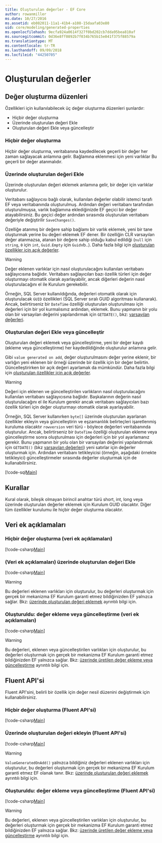 ```yaml
---
title: Oluşturulan değerler - EF Core
author: rowanmiller
ms.date: 10/27/2016
ms.assetid: eb082011-11a1-41b4-a108-15daafa03e80
uid: core/modeling/generated-properties
ms.openlocfilehash: 9ecfa924a0614f327f0bd202cb7dda95bea810af
ms.sourcegitcommit: 0d36e8ff0892b7f034b765b15e041f375f88579a
ms.translationtype: MT
ms.contentlocale: tr-TR
ms.lasthandoff: 09/09/2018
ms.locfileid: "44250705"
---
```

# <a name="generated-values"></a>Oluşturulan değerler

## <a name="value-generation-patterns"></a>Değer oluşturma düzenleri

Özellikleri için kullanılabilecek üç değer oluşturma düzenleri şunlardır:
* Hiçbir değer oluşturma
* Üzerinde oluşturulan değeri Ekle
* Oluşturulan değeri Ekle veya güncelleştir

### <a name="no-value-generation"></a>Hiçbir değer oluşturma

Hiçbir değer oluşturma, veritabanına kaydedilecek geçerli bir değer her zaman sağlayacak anlamına gelir. Bağlamına eklenmesi için yeni varlıklar Bu geçerli bir değer atanmalıdır.

### <a name="value-generated-on-add"></a>Üzerinde oluşturulan değeri Ekle

Üzerinde oluşturulan değeri eklemek anlamına gelir, bir değer için varlıklar oluşturulur.

Veritabanı sağlayıcısı bağlı olarak, kullanılan değerler olabilir istemci tarafı EF veya veritabanında oluşturulmuş. Ardından değeri veritabanı tarafından oluşturulmuşsa, varlık bağlamına eklediğinizde EF geçici bir değer atayabilirsiniz. Bu geçici değer ardından sırasında oluşturulan veritabanı değeriyle değiştirilir `SaveChanges()`.

Özelliğe atanmış bir değere sahip bağlamı bir varlık eklemek, yeni bir tane oluşturmak yerine bu değeri eklemek EF dener. Bir özelliğin CLR varsayılan değer atanmazsa, atanan bir değere sahip olduğu kabul edildiği (`null` için `string`, `0` için `int`, `Guid.Empty` için `Guid`vb..). Daha fazla bilgi için [oluşturulan özellikler için açık değerler](../saving/explicit-values-generated-properties.md).

> [!WARNING]  
> Değer eklenen varlıklar için nasıl oluşturulacağını kullanılan veritabanı sağlayıcısına bağlıdır. Veritabanı sağlayıcıları bazı özellik türleri için değer oluşturmayı otomatik olarak ayarlayabilir, ancak diğerleri değerin nasıl oluşturulacağını el ile Kurulum gerekebilir.
>
> Örneğin, SQL Server kullanıldığında, değerleri otomatik olarak için oluşturulacak `GUID` özellikleri (SQL Server sıralı GUID algoritması kullanarak). Ancak, belirtirseniz bir `DateTime` özelliği oluşturulan oluşturulması için değerleri için bir yol kurmalısınız ardından, eklemek. Bunu yapmanın bir yolu olan bir varsayılan değerini yapılandırmak için `GETDATE()`, bkz: [varsayılan değerleri](relational/default-values.md).

### <a name="value-generated-on-add-or-update"></a>Oluşturulan değeri Ekle veya güncelleştir

Oluşturulan değeri eklemek veya güncelleştirme, yeni bir değer kaydı (ekleme veya güncelleştirme) her kaydedildiğinde oluşturulur anlamına gelir.

Gibi `value generated on add`, değer oluşturulmasını değer yerine eklenir, bir varlığın yeni eklenen bir örneği üzerinde bir özellik için bir değer belirtin. Güncelleştirirken bir açık değeri ayarlamak da mümkündür. Daha fazla bilgi için [oluşturulan özellikler için açık değerler](../saving/explicit-values-generated-properties.md).

> [!WARNING]
> Değeri için eklenen ve güncelleştirilen varlıkların nasıl oluşturulacağını kullanılan veritabanı sağlayıcısına bağlıdır. Başkalarının değerin nasıl oluşturulacağını el ile Kurulum gerekir ancak veritabanı sağlayıcıları bazı özellik türleri için değer oluşturmayı otomatik olarak ayarlayabilir.
> 
> Örneğin, SQL Server kullanırken `byte[]` üzerinde oluşturulan ayarlanan özellikler ekleyin veya güncelleştirin ve eşzamanlılık belirteçleri işaretlenmiş kuruluma olacaktır `rowversion` veri türü - böylece değerleri veritabanında oluşturulur. Ancak, belirtirseniz bir `DateTime` özelliği oluşturulan ekleme veya güncelleştirme sonra oluşturulması için değerleri için bir yol ayarlamanız gerekir. Bunu yapmanın bir yolu olan bir varsayılan değerini yapılandırmak için `GETDATE()` (bkz [varsayılan değerleri](relational/default-values.md)) yeni satırlar için değerler oluşturmak için. Ardından veritabanı tetikleyicisi (örneğin, aşağıdaki örnekte tetikleyici) güncelleştirmeler sırasında değerler oluşturmak için de kullanabilirsiniz.
> 
> [!code-sql[Main](../../../samples/core/Modeling/FluentAPI/Samples/ValueGeneratedOnAddOrUpdate.sql)]

## <a name="conventions"></a>Kurallar

Kural olarak, bileşik olmayan birincil anahtar türü short, int, long veya üzerinde oluşturulan değerler eklemek için Kurulum GUID olacaktır. Diğer tüm özellikler kurulumu ile hiçbir değer oluşturma olacaktır.

## <a name="data-annotations"></a>Veri ek açıklamaları

### <a name="no-value-generation-data-annotations"></a>Hiçbir değer oluşturma (veri ek açıklamaları)

[!code-csharp[Main](../../../samples/core/Modeling/DataAnnotations/Samples/ValueGeneratedNever.cs#Sample)]

### <a name="value-generated-on-add-data-annotations"></a>(Veri ek açıklamaları) üzerinde oluşturulan değeri Ekle

[!code-csharp[Main](../../../samples/core/Modeling/DataAnnotations/Samples/ValueGeneratedOnAdd.cs#Sample)]

> [!WARNING]  
> Bu değerleri eklenen varlıkları için oluşturulur, bu değerleri oluşturmak için gerçek bir mekanizma EF Kurulum garanti etmez bildiğinizden EF yalnızca sağlar. Bkz: [üzerinde oluşturulan değeri eklemek](#value-generated-on-add) ayrıntılı bilgi için.

### <a name="value-generated-on-add-or-update-data-annotations"></a>Oluşturuldu: değer ekleme veya güncelleştirme (veri ek açıklamaları)

[!code-csharp[Main](../../../samples/core/Modeling/DataAnnotations/Samples/ValueGeneratedOnAddOrUpdate.cs#Sample)]

> [!WARNING]  
> Bu değerleri, eklenen veya güncelleştirilen varlıkları için oluşturulur, bu değerleri oluşturmak için gerçek bir mekanizma EF Kurulum garanti etmez bildiğinizden EF yalnızca sağlar. Bkz: [üzerinde üretilen değer ekleme veya güncelleştirme](#value-generated-on-add-or-update) ayrıntılı bilgi için.

## <a name="fluent-api"></a>Fluent API'si

Fluent API'sini, belirli bir özellik için değer nesil düzenini değiştirmek için kullanabilirsiniz.

### <a name="no-value-generation-fluent-api"></a>Hiçbir değer oluşturma (Fluent API'si)

[!code-csharp[Main](../../../samples/core/Modeling/FluentAPI/Samples/ValueGeneratedNever.cs#Sample)]

### <a name="value-generated-on-add-fluent-api"></a>Üzerinde oluşturulan değeri ekleyin (Fluent API'si)

[!code-csharp[Main](../../../samples/core/Modeling/FluentAPI/Samples/ValueGeneratedOnAdd.cs#Sample)]

> [!WARNING]  
> `ValueGeneratedOnAdd()` yalnızca bildiğiniz değerleri eklenen varlıkları için oluşturulur, bu değerleri oluşturmak için gerçek bir mekanizma EF Kurulum garanti etmez EF olanak tanır.  Bkz: [üzerinde oluşturulan değeri eklemek](#value-generated-on-add) ayrıntılı bilgi için.

### <a name="value-generated-on-add-or-update-fluent-api"></a>Oluşturuldu: değer ekleme veya güncelleştirme (Fluent API'si)

[!code-csharp[Main](../../../samples/core/Modeling/FluentAPI/Samples/ValueGeneratedOnAddOrUpdate.cs#Sample)]

> [!WARNING]  
> Bu değerleri, eklenen veya güncelleştirilen varlıkları için oluşturulur, bu değerleri oluşturmak için gerçek bir mekanizma EF Kurulum garanti etmez bildiğinizden EF yalnızca sağlar. Bkz: [üzerinde üretilen değer ekleme veya güncelleştirme](#value-generated-on-add-or-update) ayrıntılı bilgi için.
